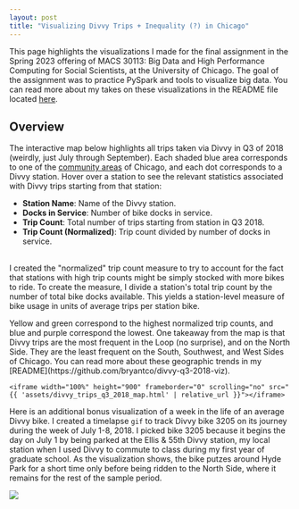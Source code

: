```yaml
---
layout: post
title: "Visualizing Divvy Trips + Inequality (?) in Chicago"
---
```

This page highlights the visualizations I made for the final assignment in
the Spring 2023 offering of MACS 30113: Big Data and High Performance Computing for Social Scientists, at the University of Chicago.
The goal of the assignment was to practice PySpark and tools to visualize big data. You can read more about my takes on these visualizations
in the README file located [here](https://github.com/bryantco/divvy-q3-2018-viz).

<h2>Overview</h2>
<p> The interactive map below highlights all trips taken via Divvy in Q3
of 2018 (weirdly, just July through September). Each shaded blue area corresponds to one of the
<a href="https://www.chicago.gov/content/dam/city/depts/dgs/InformationTechnology/GIS/MapBook_Community_Areas.pdf">community areas</a>
of Chicago, and each dot corresponds to a Divvy station. Hover over a station to see the relevant statistics associated with
Divvy trips starting from that station: <br>
<ul>
 <li><b>Station Name</b>: Name of the Divvy station.</li>
 <li><b>Docks in Service</b>: Number of bike docks in service.</li>
 <li><b>Trip Count</b>: Total number of trips starting from station in Q3 2018.</li>
 <li><b>Trip Count (Normalized)</b>: Trip count divided by number of docks in service.</li>
</ul>
<br>
I created the "normalized" trip count measure to try to account for the fact that stations with high trip counts
might be simply stocked with more bikes to ride. To create the measure, I divide a station's total trip count by
the number of total bike docks available. This yields a station-level measure of bike usage in units
of average trips per station bike.
</p>

<p>
Yellow and green correspond to the highest normalized trip counts, and blue and purple correspond
the lowest. One takeaway from the map is that Divvy trips are the most frequent in the Loop (no surprise),
and on the North Side. They are the least frequent on the South, Southwest, and West Sides of Chicago.
You can read more about these geographic trends in my [README](https://github.com/bryantco/divvy-q3-2018-viz).
</p>


<div class="container">

    <iframe width="100%" height="900" frameborder="0" scrolling="no" src="{{ 'assets/divvy_trips_q3_2018_map.html' | relative_url }}"></iframe>

</div> <!-- /.container -->

Here is an additional bonus visualization of a week in the life of an average Divvy bike. I created a timelapse `gif` to track Divvy bike 3205
on its journey during the week of July 1-8, 2018. I picked bike 3205 because it begins the day on July 1 by being parked at
the Ellis & 55th Divvy station, my local station when I used Divvy to commute to class during my first year of graduate school. As the visualization shows, the bike putzes around Hyde Park for a short time only before being ridden to the North Side, where it remains for the rest of the sample period.

<div>
  	<img src="{{ 'assets/bike_3205.gif' | relative_url }}" />
</div>
